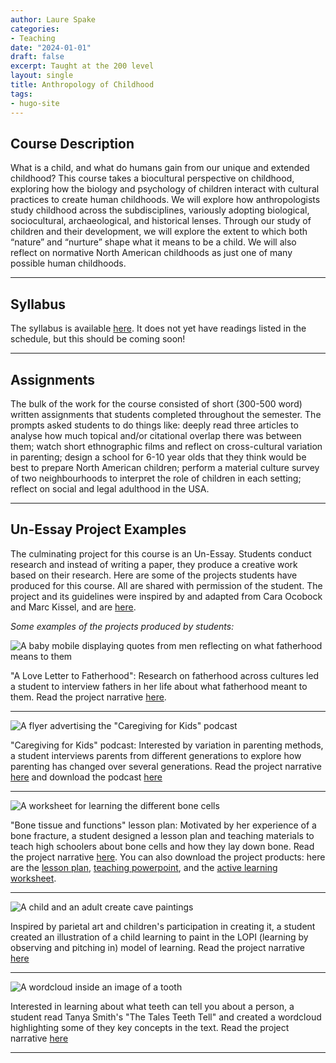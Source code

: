 ```yaml
---
author: Laure Spake
categories:
- Teaching
date: "2024-01-01"
draft: false
excerpt: Taught at the 200 level
layout: single
title: Anthropology of Childhood
tags:
- hugo-site
---
```


## Course Description

What is a child, and what do humans gain from our unique and extended childhood? This course takes a biocultural perspective on childhood, exploring how the biology and psychology of children interact with cultural practices to create human childhoods. We will explore how anthropologists study childhood across the subdisciplines, variously adopting biological, sociocultural, archaeological, and historical lenses. Through our study of children and their development, we will explore the extent to which both “nature” and “nurture” shape what it means to be a child. We will also reflect on normative North American childhoods as just one of many possible human childhoods.

--- 

## Syllabus 

The syllabus is available [here](https://drive.google.com/file/d/141g0TR4-SvpVY6F2NBSRX3rUW7A5NZdR/view?usp=sharing). It does not yet have readings listed in the schedule, but this should be coming soon! 

---

## Assignments

The bulk of the work for the course consisted of short (300-500 word) written assignments that students completed throughout the semester. The prompts asked students to do things like: deeply read three articles to analyse how much topical and/or citational overlap there was between them; watch short ethnographic films and reflect on cross-cultural variation in parenting; design a school for 6-10 year olds that they think would be best to prepare North American children; perform a material culture survey of two neighbourhoods to interpret the role of children in each setting; reflect on social and legal adulthood in the USA. 

--- 

## Un-Essay Project Examples

The culminating project for this course is an Un-Essay. Students conduct research and instead of writing a paper, they produce a creative work based on their research. Here are some of the projects students have produced for this course. All are shared with permission of the student. The project and its guidelines were inspired by and adapted from Cara Ocobock and Marc Kissel, and are [here](https://drive.google.com/file/d/1HyCBOt23p3QfGfCLk-Dmw72Knkylr5Jk/view?usp=sharing). 


*Some examples of the projects produced by students:*

![A baby mobile displaying quotes from men reflecting on what fatherhood means to them](featured.jpeg)

"A Love Letter to Fatherhood": Research on fatherhood across cultures led a student to interview fathers in her life about what fatherhood meant to them. Read the project narrative [here](https://drive.google.com/file/d/1Ok9Zw-4L1NK_IjRdhR79OVyWG_ly7YyC/view?usp=sharing).

---

![A flyer advertising the "Caregiving for Kids" podcast](podcast.png)

"Caregiving for Kids" podcast: Interested by variation in parenting methods, a student interviews parents from different generations to explore how parenting has changed over several generations. Read the project narrative [here](https://drive.google.com/file/d/1kOv_Fa_itJiq2CtBy-XXUwFneiPgIf09/view?usp=sharing) and download the podcast [here](https://drive.google.com/file/d/1RoKPBMXopC--7yKmdQnP2QtJy3QUhuNy/view?usp=sharing)

---

![A worksheet for learning the different bone cells](bone-cell-image.png)

"Bone tissue and functions" lesson plan: Motivated by her experience of a bone fracture, a student designed a lesson plan and teaching materials to teach high schoolers about bone cells and how they lay down bone. Read the project narrative [here](https://drive.google.com/file/d/1vvzg19ei_j2J8zTsNyu0tRN9GM8mN52t/view?usp=sharing). You can also download the project products: here are the [lesson plan](https://drive.google.com/file/d/1StkP_1e9Eg6iIPzEhBuJe8NO3cyWyvE6/view?usp=sharing), [teaching powerpoint](https://drive.google.com/file/d/161Fa6WoOY_kdAS4ozR8e3sPhwp2mGsS0/view?usp=sharing), and the [active learning worksheet](https://drive.google.com/file/d/1hVxWMI64hVVOPFGXo_7L8iDzduo_t6s2/view?usp=sharing).

---

![A child and an adult create cave paintings](caveart.jpeg)

Inspired by parietal art and children's participation in creating it, a student created an illustration of a child learning to paint in the LOPI (learning by observing and pitching in) model of learning. Read the project narrative [here](https://drive.google.com/file/d/12iBUEoHD1oc6DVCFy4m4F6YVIb95aBAV/view?usp=sharing)

---

![A wordcloud inside an image of a tooth](teeth.png)

Interested in learning about what teeth can tell you about a person, a student read Tanya Smith's "The Tales Teeth Tell" and created a wordcloud highlighting some of they key concepts in the text. Read the project narrative [here](https://drive.google.com/file/d/1vSw0m0lnlHN8Cp1QcW9suoylHpolrnzP/view?usp=sharing)

---